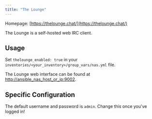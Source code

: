 ```yaml
---
title: "The Lounge"
---
```


Homepage: [https://thelounge.chat/](https://thelounge.chat/)

The Lounge is a self-hosted web IRC client.

## Usage

Set `thelounge_enabled: true` in your `inventories/<your_inventory>/group_vars/nas.yml` file.

The Lounge web interface can be found at [http://ansible_nas_host_or_ip:9002](http://ansible_nas_host_or_ip:9002).

## Specific Configuration

The default username and password is `admin`. Change this once you've logged in!
